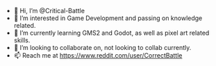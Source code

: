 - 👋 Hi, I’m @Critical-Battle
- 👀 I’m interested in Game Development and passing on knowledge related.
- 🌱 I’m currently learning GMS2 and Godot, as well as pixel art related skills.
- 💞️ I’m looking to collaborate on, not looking to collab currently.
- 📫 Reach me at https://www.reddit.com/user/CorrectBattle

<!---
Critical-Battle/Critical-Battle is a ✨ special ✨ repository because its `README.md` (this file) appears on your GitHub profile.
You can click the Preview link to take a look at your changes.
--->
